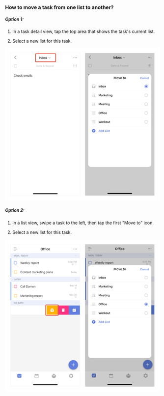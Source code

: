 ### How to move a task from one list to another?

##### Option 1:

1. In a task detail view, tap the top area that shows the task's current list.

2. Select a new list for this task.

![iosmovelist1](../../images/ticktick-ios-app/task/movelist1.jpg)

##### Option 2:

1. In a list view, swipe a task to the left, then tap the first "Move to" icon.

2. Select a new list for this task.

![iosmovelist2](../../images/ticktick-ios-app/task/movelist2.jpg)

